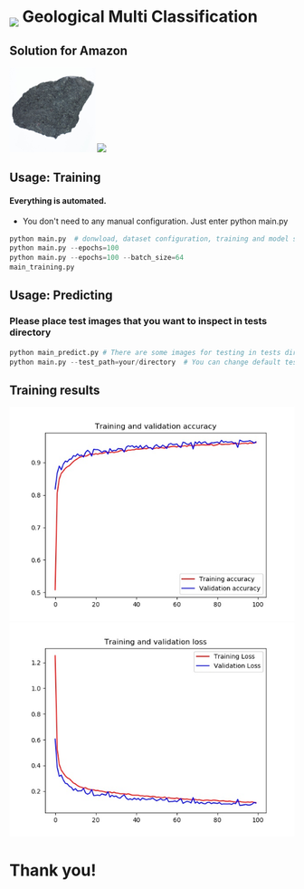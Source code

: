 <h1>
<a href="https://www.linkedin.com/in/bongsang/">
<img src="https://media.licdn.com/dms/image/C5103AQE834J0PWkG5g/profile-displayphoto-shrink_200_200/0?e=1579132800&v=beta&t=Vc3geyDnIDnn1HiFVT26-VP-qqyJZH_BGfZPtcJpk9U" width=80 align=middle></a>
Geological Multi Classification
</h1>

## Solution for Amazon
<img src="tests/andesite1.jpg" height=150> <img src="tests/gneiss1.jpg.jpg" height=150>

## Usage: Training
#### Everything is automated. 
- You don't need to any manual configuration. Just enter python main.py
```python
python main.py  # donwload, dataset configuration, training and model saving
python main.py --epochs=100
python main.py --epochs=100 --batch_size=64
main_training.py
```

## Usage: Predicting
### Please place test images that you want to inspect in tests directory
```python
python main_predict.py # There are some images for testing in tests directory default.
python main.py --test_path=your/directory  # You can change default test directory
```

## Training results
![accuracy](results/1573767030_accuracy.jpg)
![loss](results/1573767030_loss.jpg)


# Thank you!
